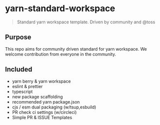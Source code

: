 # yarn-standard-workspace

> Standard yarn workspace template. Driven by community and @toss

## Purpose

This repo aims for community driven standard for yarn workspace.
We welcome contribution from everyone in the community.

## Included

- yarn berry & yarn workspace
- eslint & prettier
- typescript
- new package scaffolding
- recommended yarn package.json
- cjs / esm dual packaging (w/tsup,esbuild)
- PR check ci settings (w/circleci)
- Simple PR & ISSUE Templates
